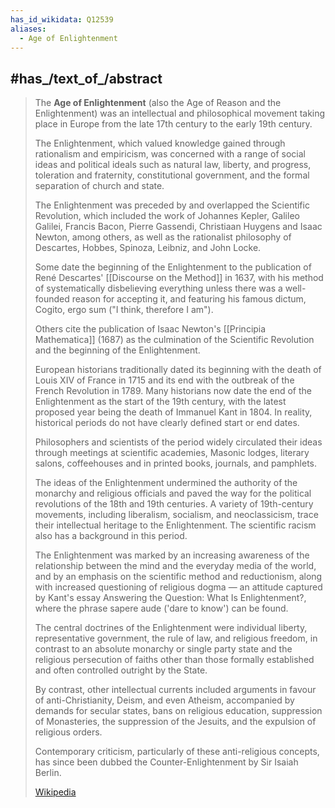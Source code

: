 ```yaml
---
has_id_wikidata: Q12539
aliases:
  - Age of Enlightenment
---
```



## #has_/text_of_/abstract 

> The **Age of Enlightenment** (also the Age of Reason and the Enlightenment) 
> was an intellectual and philosophical movement taking place in Europe 
> from the late 17th century to the early 19th century. 
>
> The Enlightenment, which valued knowledge gained through rationalism and empiricism, 
> was concerned with a range of social ideas and political ideals such as natural law, liberty, and progress, 
> toleration and fraternity, constitutional government, and the formal separation of church and state.
>
> The Enlightenment was preceded by and overlapped the Scientific Revolution, 
> which included the work of Johannes Kepler, Galileo Galilei, Francis Bacon, 
> Pierre Gassendi, Christiaan Huygens and Isaac Newton, among others, 
> as well as the rationalist philosophy of Descartes, Hobbes, Spinoza, Leibniz, and John Locke. 
>
> Some date the beginning of the Enlightenment to the publication of 
> René Descartes' [[Discourse on the Method]] in 1637, 
> with his method of systematically disbelieving everything 
> unless there was a well-founded reason for accepting it, 
> and featuring his famous dictum, Cogito, ergo sum ("I think, therefore I am"). 
>
> Others cite the publication of Isaac Newton's [[Principia Mathematica]] (1687) 
> as the culmination of the Scientific Revolution and the beginning of the Enlightenment. 
> 
> European historians traditionally dated its beginning with the death of Louis XIV of France in 1715 
> and its end with the outbreak of the French Revolution in 1789. 
> Many historians now date the end of the Enlightenment as the start of the 19th century, 
> with the latest proposed year being the death of Immanuel Kant in 1804. 
> In reality, historical periods do not have clearly defined start or end dates.
>
> Philosophers and scientists of the period widely circulated their ideas 
> through meetings at scientific academies, Masonic lodges, literary salons, coffeehouses 
> and in printed books, journals, and pamphlets. 
> 
> The ideas of the Enlightenment undermined the authority of the monarchy and religious officials 
> and paved the way for the political revolutions of the 18th and 19th centuries. 
> A variety of 19th-century movements, including liberalism, socialism, and neoclassicism, 
> trace their intellectual heritage to the Enlightenment. 
> The scientific racism also has a background in this period.
>
> The Enlightenment was marked by an increasing awareness 
> of the relationship between the mind and the everyday media of the world, 
> and by an emphasis on the scientific method and reductionism, 
> along with increased questioning of religious dogma — 
> an attitude captured by Kant's essay Answering the Question: What Is Enlightenment?, 
> where the phrase sapere aude ('dare to know') can be found.
>
> The central doctrines of the Enlightenment were individual liberty, representative government, 
> the rule of law, and religious freedom, in contrast to an absolute monarchy or single party state 
> and the religious persecution of faiths other than those formally established 
> and often controlled outright by the State. 
> 
> By contrast, other intellectual currents included arguments in favour of anti-Christianity, Deism, 
> and even Atheism, accompanied by demands for secular states, bans on religious education, 
> suppression of Monasteries, the suppression of the Jesuits, and the expulsion of religious orders. 
> 
> Contemporary criticism, particularly of these anti-religious concepts, 
> has since been dubbed the Counter-Enlightenment by Sir Isaiah Berlin.
>
> [Wikipedia](https://en.wikipedia.org/wiki/Age%20of%20Enlightenment) 


